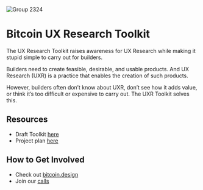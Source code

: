 ![Group 2324](https://user-images.githubusercontent.com/90313394/228180771-c4a43a63-b09b-4917-a47b-0ea4d307e8b7.png)



# Bitcoin UX Research Toolkit

The UX Research Toolkit raises awareness for UX Research while making it stupid simple to carry out for builders. 

Builders need to create feasible, desirable, and usable products. And UX Research (UXR) is a practice that enables the creation of such products. 

However, builders often don’t know about UXR, don’t see how it adds value, or think it’s too difficult or expensive to carry out. The UXR Toolkit solves this. 

## Resources
- Draft Toolkit [here](https://uxresearchtoolkit.framer.website/)
- Project plan [here](https://docs.google.com/document/d/1gCzExxQsFAMlXnKJ00EnzQWm8IsrqqaH11xzUx7_Ilo/edit#)

## How to Get Involved
- Check out [bitcoin.design](www.bitcoin.design)
- Join our [calls](https://github.com/BitcoinDesign/Meta/issues?q=is%3Aissue+%22UX+Research+Call%22)
